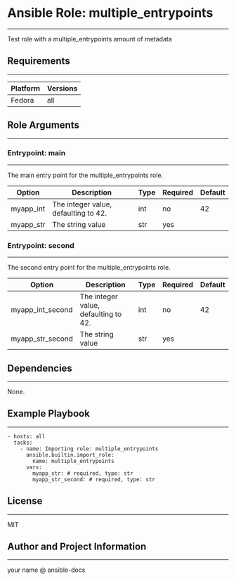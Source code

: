 <!-- BEGIN_ANSIBLE_DOCS -->
# Ansible Role: multiple_entrypoints
---
Test role with a multiple_entrypoints amount of metadata


## Requirements
---
| Platform | Versions |
| -------- | -------- |
| Fedora | all |

## Role Arguments
---
### Entrypoint: main
---
The main entry point for the multiple_entrypoints role.

|Option|Description|Type|Required|Default|
|---|---|---|---|---|
| myapp_int | The integer value, defaulting to 42. | int | no | 42 |
| myapp_str | The string value | str | yes |  |

### Entrypoint: second
---
The second entry point for the multiple_entrypoints role.

|Option|Description|Type|Required|Default|
|---|---|---|---|---|
| myapp_int_second | The integer value, defaulting to 42. | int | no | 42 |
| myapp_str_second | The string value | str | yes |  |


## Dependencies
---
None.

## Example Playbook
---
```
- hosts: all
  tasks:
    - name: Importing role: multiple_entrypoints
      ansible.builtin.import_role:
        name: multiple_entrypoints
      vars:
        myapp_str: # required, type: str
        myapp_str_second: # required, type: str
```

## License
---
MIT

## Author and Project Information
---
your name @ ansible-docs

<!-- END_ANSIBLE_DOCS -->
